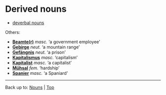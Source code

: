 # Derived nouns

- [deverbal nouns](deverbalNouns.md)

Others:
- **[Beamte(r)](b/be/Beamter.md)** *masc.* ‘a government employee’
- **[Gebirge](g/ge/Gebirge.md)** *neut.* ‘a mountain range’
- **[Gefängnis](g/ge/Gefaengnis.md)** *neut.* ‘a prison’
- **[Kapitalismus](k/ka/Kapitalismus.md)** *masc.* ‘capitalism’
- **[Kapitalist](k/ka/Kapitalist.md)** *masc.* ‘a capitalist’
- **[Mühsal](m/mue/Muehsal.md)** *fem.* ‘hardship’
- **[Spanier](s/sp/Spanier.md)** *masc.* ‘a Spaniard’

----

Back up to: [Nouns](index.md) | [Top](../../index.md)
